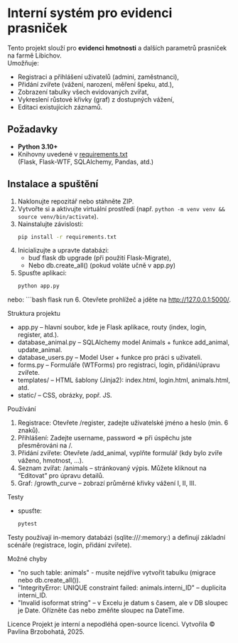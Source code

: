 # Interní systém pro evidenci prasniček

Tento projekt slouží pro **evidenci hmotnosti** a dalších parametrů prasniček na farmě Libichov.  
Umožňuje:
- Registraci a přihlášení uživatelů (admini, zaměstnanci),
- Přidání zvířete (vážení, narození, měření špeku, atd.),
- Zobrazení tabulky všech evidovaných zvířat,
- Vykreslení růstové křivky (graf) z dostupných vážení,
- Editaci existujících záznamů.

## Požadavky
- **Python 3.10+**  
- Knihovny uvedené v [requirements.txt](requirements.txt)  
  (Flask, Flask-WTF, SQLAlchemy, Pandas, atd.)

## Instalace a spuštění
1. Naklonujte repozitář nebo stáhněte ZIP.
2. Vytvořte si a aktivujte virtuální prostředí (např. `python -m venv venv && source venv/bin/activate`).
3. Nainstalujte závislosti:  
   ```bash
   pip install -r requirements.txt
4. Inicializujte a upravte databázi:
    - buď flask db upgrade (při použití Flask-Migrate),
    - Nebo db.create_all() (pokud voláte učně v app.py)
5. Spusťte aplikaci:
    ```bash
   python app.py
nebo:
    ```bash
    flask run
6. Otevřete prohlížeč a jděte na http://127.0.0.1:5000/.

Struktura projektu
- app.py – hlavní soubor, kde je Flask aplikace, routy (index, login, register, atd.).
- database_animal.py – SQLAlchemy model Animals + funkce add_animal, update_animal.
- database_users.py – Model User + funkce pro práci s uživateli.
- forms.py – Formuláře (WTForms) pro registraci, login, přidání/úpravu zvířete.
- templates/ – HTML šablony (Jinja2): index.html, login.html, animals.html, atd.
- static/ – CSS, obrázky, popř. JS.

Používání
1. Registrace: Otevřete /register, zadejte uživatelské jméno a heslo (min. 6 znaků).
2. Přihlášení: Zadejte username, password => při úspěchu jste přesměrováni na /.
3. Přidání zvířete: Otevřete /add_animal, vyplňte formulář (kdy bylo zvíře váženo, hmotnost, …).
4. Seznam zvířat: /animals – stránkovaný výpis. Můžete kliknout na “Editovat” pro úpravu detailů.
5. Graf: /growth_curve – zobrazí průměrné křivky vážení I, II, III.

Testy
- spusťte:
    ```bash
   pytest
Testy používají in-memory databázi (sqlite:///:memory:) a definují základní scénáře (registrace, login, přidání zvířete).

Možné chyby
- "no such table: animals" - musíte nejdříve vytvořit tabulku (migrace nebo db.create_all()).
- "IntegrityError: UNIQUE constraint failed: animals.interni_ID" – duplicita interni_ID.
- "Invalid isoformat string" – v Excelu je datum s časem, ale v DB sloupec je Date. Ořízněte čas nebo změňte sloupec na DateTime.

Licence
Projekt je interní a nepodléhá open-source licenci.
Vytvořila © Pavlína Brzobohatá, 2025.

